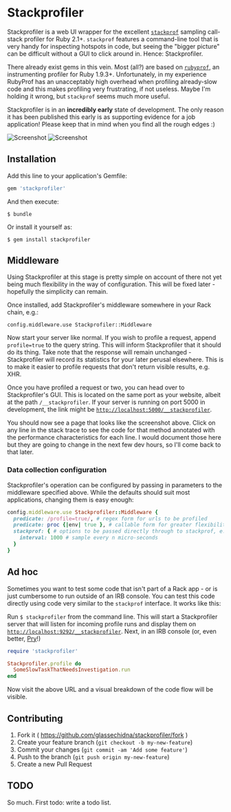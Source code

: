 # Stackprofiler

Stackprofiler is a web UI wrapper for the excellent [`stackprof`][1]
sampling call-stack profiler for Ruby 2.1+. `stackprof` features a
command-line tool that is very handy for inspecting hotspots in code,
but seeing the "bigger picture" can be difficult without a GUI to
click around in. Hence: Stackprofiler.

There already exist gems in this vein. Most (all?) are based on
[`rubyprof`][2], an instrumenting profiler for Ruby 1.9.3+.
Unfortunately, in my experience RubyProf has an unacceptably
high overhead when profiling already-slow code and this makes
profiling very frustrating, if not useless. Maybe I'm holding it
wrong, but `stackprof` seems much more useful.

Stackprofiler is in an **incredibly early** state of development. The
only reason it has been published this early is as supporting evidence
for a job application! Please keep that in mind when you find all the
rough edges :)

![Screenshot](http://i.imgur.com/8UJV9Oo.png)
![Screenshot](http://i.imgur.com/CsZMXLu.png)

## Installation

Add this line to your application's Gemfile:

```ruby
gem 'stackprofiler'
```

And then execute:

    $ bundle

Or install it yourself as:

    $ gem install stackprofiler

## Middleware

Using Stackprofiler at this stage is pretty simple on account of there
not yet being much flexibility in the way of configuration. This will be
fixed later - hopefully the simplicity can remain.

Once installed, add Stackprofiler's middleware somewhere in your Rack
chain, e.g.:

    config.middleware.use Stackprofiler::Middleware

Now start your server like normal. If you wish to profile a request,
append `profile=true` to the query string. This will inform Stackprofiler
that it should do its thing. Take note that the response will remain
unchanged - Stackprofiler will record its statistics for your later perusal
elsewhere. This is to make it easier to profile requests that don't return
visible results, e.g. XHR.

Once you have profiled a request or two, you can head over to Stackprofiler's
GUI. This is located on the same port as your website, albeit at the
path `/__stackprofiler`. If your server is running on port 5000 in development,
the link might be [`http://localhost:5000/__stackprofiler`](http://localhost:5000/__stackprofiler).

You should now see a page that looks like the screenshot above. Click on any
line in the stack trace to see the code for that method annotated with the
performance characteristics for each line. I would document those here but
they are going to change in the next few dev hours, so I'll come back to that
later.

### Data collection configuration

Stackprofiler's operation can be configured by passing in parameters to the
middleware specified above. While the defaults should suit most applications,
changing them is easy enough:

```ruby
config.middleware.use Stackprofiler::Middleware {
  predicate: /profile=true/, # regex form for urls to be profiled
  predicate: proc {|env| true }, # callable form for greater flexibility than regex
  stackprof: { # options to be passed directly through to stackprof, e.g.:
    interval: 1000 # sample every n micro-seconds
  }
}
```

## Ad hoc

Sometimes you want to test some code that isn't part of a Rack app - or is
just cumbersome to run outside of an IRB console. You can test this code
directly using code very similar to the `stackprof` interface. It works like
this:

Run `$ stackprofiler` from the command line. This will start a Stackprofiler
server that will listen for incoming profile runs and display them on
[`http://localhost:9292/__stackprofiler`](http://localhost:9292/__stackprofiler).
Next, in an IRB console (or, even better, [Pry][3]!)

```ruby
require 'stackprofiler'

Stackprofiler.profile do
  SomeSlowTaskThatNeedsInvestigation.run
end
```

Now visit the above URL and a visual breakdown of the code flow will be visible.

## Contributing

1. Fork it ( https://github.com/glassechidna/stackprofiler/fork )
2. Create your feature branch (`git checkout -b my-new-feature`)
3. Commit your changes (`git commit -am 'Add some feature'`)
4. Push to the branch (`git push origin my-new-feature`)
5. Create a new Pull Request

## TODO

So much. First todo: write a todo list.

[1]: https://github.com/tmm1/stackprof
[2]: https://github.com/ruby-prof/ruby-prof
[3]: https://github.com/pry/pry
